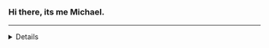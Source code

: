 ### Hi there, its me Michael.
<hr>
<details test>
- 🔭 I’m currently working on a secret project...
- 🌱 I’m currently learning JavaScript and Node
- 👯 I’m looking to collaborate on different projects
- 💬 Ask me about rubies
- 📫 How to reach me: linkedin 
- ⚡ Fun fact: Rake it, till you make it.
</details>
<!--
**MrBeamer/MrBeamer** is a ✨ _special_ ✨ repository because its `README.md` (this file) appears on your GitHub profile.



-->

